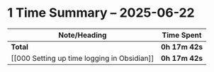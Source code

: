 # 1 Time Summary – 2025-06-22

| Note/Heading | Time Spent |
|--------------|------------|
| **Total** | **0h 17m 42s** |
| [[000 Setting up time logging in Obsidian]] | **0h 17m 42s** |

